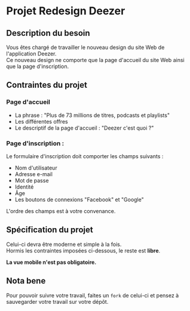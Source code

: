 # Projet Redesign Deezer

## Description du besoin

Vous êtes chargé de travailler le nouveau design du site Web de l'application Deezer.  
Ce nouveau design ne comporte que la page d'accueil du site Web ainsi que la page d'inscription.


## Contraintes du projet

### Page d'accueil

* La phrase : "Plus de 73 millions de titres, podcasts et playlists"
* Les différentes offres
* Le descriptif de la page d'accueil : "Deezer c'est quoi ?"


### Page d'inscription :

Le formulaire d'inscription doit comporter les champs suivants :

* Nom d'utilisateur
* Adresse e-mail
* Mot de passe
* Identité
* Âge
* Les boutons de connexions "Facebook" et "Google"

L'ordre des champs est à votre convenance.

## Spécification du projet

Celui-ci devra être moderne et simple à la fois.  
Hormis les contraintes imposées ci-dessous, le reste est **libre**.  

**La vue mobile n'est pas obligatoire.**

## Nota bene

Pour pouvoir suivre votre travail, faites un `fork` de celui-ci et pensez à sauvegarder votre travail sur votre dépôt.

